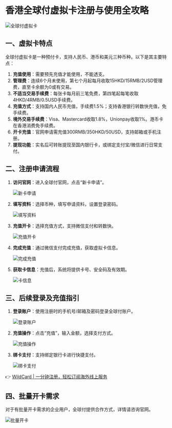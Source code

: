 # 香港全球付虚拟卡注册与使用全攻略

![全球付虚拟卡](https://bbtdd.com/img/18811970485.webp)

## 一、虚拟卡特点

全球付虚拟卡是一种预付卡，支持人民币、港币和美元三种币种。以下是其主要特点：

1. **充值使用**：需要预先充值才能使用，不能透支。
2. **管理费**：连续6个月未使用，第七个月起每月收取15HKD/15RMB/2USD管理费，直至卡余额为0或有交易。
3. **不适当交易手续费**：每张卡每月前三笔免费，第四笔起每笔收取4HKD/4RMB/0.5USD手续费。
4. **充值方式**：支持国内人民币充值，手续费1.5%；支持香港银行转数快充值，免手续费。
5. **境外交易手续费**：Visa、Mastercard收取1.8%，Unionpay收取1%。港币卡在香港消费免手续费。
6. **开卡充值**：官网申请需充值300RMB/350HKD/50USD，支持邮箱或手机注册。
7. **提现功能**：实名后可转账提现至国内银行卡，或绑定支付宝/微信进行日常支付。

## 二、注册申请流程

1. **访问官网**：进入全球付官网，点击“新卡申请”。
   
   ![新卡申请](https://bbtdd.com/img/45008435.webp)

2. **填写资料**：选择币种，填写申请资料，设置登录密码。
   
   ![填写资料](https://bbtdd.com/img/7282543136710.webp)

3. **充值开卡**：选择充值方式，支持微信支付和转数快。
   
   ![充值开卡](https://bbtdd.com/img/5195335321536.webp)

4. **完成充值**：通过微信支付完成充值，获取虚拟卡信息。
   
   ![完成充值](https://bbtdd.com/img/35971343887.webp)

5. **获取卡信息**：充值后，系统将提供卡号、安全码及有效期。
   
   ![卡信息](https://bbtdd.com/img/52527093234.webp)

## 三、后续登录及充值指引

1. **登录账户**：使用注册时的手机号/邮箱及密码登录全球付账户。
   
   ![登录账户](https://bbtdd.com/img/119195747454935.webp)

2. **充值操作**：点击“充值”，输入金额，选择支付方式。
   
   ![充值操作](https://bbtdd.com/img/6803422189255085.webp)

3. **绑卡支付**：支持绑定银行卡进行快捷支付。
   
   ![绑卡支付](https://bbtdd.com/img/0654964120.webp)

👉 [WildCard | 一分钟注册，轻松订阅海外线上服务](https://bbtdd.com/WildCard)

## 四、批量开卡需求

对于有批量开卡需求的企业用户，全球付提供合作方式，详情请咨询官网。

![批量开卡](https://bbtdd.com/img/13130335.webp)